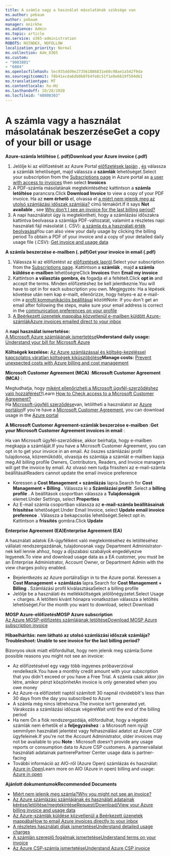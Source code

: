 ```yaml
---
title: A számla vagy a használat másolatának szüksége van
ms.author: pebaum
author: pebaum
manager: mnirkhe
ms.audience: Admin
ms.topic: article
ms.service: o365-administration
ROBOTS: NOINDEX, NOFOLLOW
localization_priority: Normal
ms.collection: Adm_O365
ms.custom:
- "9003801"
- "6804"
ms.openlocfilehash: 5ec935ddd9e273561886831e60c98ae1a542f9da
ms.sourcegitcommit: f8b41ecda6db0b8f64fe0c51f1e8e6619f504d61
ms.translationtype: MT
ms.contentlocale: hu-HU
ms.lasthandoff: 10/28/2020
ms.locfileid: "48808303"
---
```

# <a name="get-a-copy-of-your-bill-or-usage"></a><span data-ttu-id="38502-102">A számla vagy a használat másolatának beszerzése</span><span class="sxs-lookup"><span data-stu-id="38502-102">Get a copy of your bill or usage</span></span>

<span data-ttu-id="38502-103">**Azure-számla letöltése (. pdf)**</span><span class="sxs-lookup"><span data-stu-id="38502-103">**Download your Azure invoice (.pdf)**</span></span>

1. <span data-ttu-id="38502-104">Jelölje ki az előfizetését az Azure Portal [előfizetések lapján](https://portal.azure.com/#blade/Microsoft_Azure_Billing/SubscriptionsBlade) , [és](https://docs.microsoft.com/azure/cost-management-billing/manage/manage-billing-access?WT.mc_id=Portal-Microsoft_Azure_Support) válassza a számlák lehetőséget, majd válassza a **számlák** lehetőséget.</span><span class="sxs-lookup"><span data-stu-id="38502-104">Select your subscription from the [Subscriptions page](https://portal.azure.com/#blade/Microsoft_Azure_Billing/SubscriptionsBlade) in Azure portal as [a user with access to invoices](https://docs.microsoft.com/azure/cost-management-billing/manage/manage-billing-access?WT.mc_id=Portal-Microsoft_Azure_Support) then select **Invoices**</span></span>
2. <span data-ttu-id="38502-105">A PDF-számla másolatának megtekintéséhez kattintson a **számla letöltése** parancsra.</span><span class="sxs-lookup"><span data-stu-id="38502-105">Click **Download Invoice** to view a copy of your PDF invoice.</span></span> <span data-ttu-id="38502-106">Ha az **nem érhető** el, olvassa el [a miért nem jelenik meg az utolsó számlázási időszak számlája?](https://docs.microsoft.com/azure/cost-management-billing/manage/download-azure-invoice-daily-usage-date?WT.mc_id=Portal-Microsoft_Azure_Support#noinvoice) című témakört.</span><span class="sxs-lookup"><span data-stu-id="38502-106">If it says **Not available** , see [Why don't I see an invoice for the last billing period?](https://docs.microsoft.com/azure/cost-management-billing/manage/download-azure-invoice-daily-usage-date?WT.mc_id=Portal-Microsoft_Azure_Support#noinvoice)</span></span>
3. <span data-ttu-id="38502-107">A napi használatot úgy is megtekintheti, hogy a számlázási időszakra kattintva beolvassa a számlája PDF-változatát, valamint a részletes napi használati fájl másolatát (. CSV): [a számla és a használati érték beolvasása](https://docs.microsoft.com/azure/cost-management-billing/manage/download-azure-invoice-daily-usage-date?WT.mc_id=Portal-Microsoft_Azure_Support)</span><span class="sxs-lookup"><span data-stu-id="38502-107">You can also view your daily usage by clicking the billing period To obtain a PDF of your invoice and a copy of your detailed daily usage file (.CSV): [Get invoice and usage data](https://docs.microsoft.com/azure/cost-management-billing/manage/download-azure-invoice-daily-usage-date?WT.mc_id=Portal-Microsoft_Azure_Support)</span></span>

<span data-ttu-id="38502-108">**A számla beszerzése e-mailben (. pdf)**</span><span class="sxs-lookup"><span data-stu-id="38502-108">**Get your invoice in email (.pdf)**</span></span>

1. <span data-ttu-id="38502-109">Válassza ki az előfizetést az [előfizetések lapról](https://ms.portal.azure.com/#blade/Microsoft_Azure_Billing/SubscriptionsBlade).</span><span class="sxs-lookup"><span data-stu-id="38502-109">Select your subscription from the [Subscriptions page](https://ms.portal.azure.com/#blade/Microsoft_Azure_Billing/SubscriptionsBlade).</span></span> <span data-ttu-id="38502-110">Kattintson a **számlák** , majd **a számla küldése e-mailben** lehetőségre</span><span class="sxs-lookup"><span data-stu-id="38502-110">Click **Invoices** then **Email my invoice**</span></span>
2. <span data-ttu-id="38502-111">Kattintson **a választás gombra, és** fogadja el a feltételt.</span><span class="sxs-lookup"><span data-stu-id="38502-111">Click **opt in** and accept the terms.</span></span> <span data-ttu-id="38502-112">Minden előfizetéshez be kell jelentkeznie.</span><span class="sxs-lookup"><span data-stu-id="38502-112">You will have to opt in for each subscription you own.</span></span> <span data-ttu-id="38502-113">Megjegyzés: Ha a lépések követése után nem kap e-mailt, ellenőrizze, hogy helyes-e az e-mail-cím a [profil kommunikációs beállításai](https://account.windowsazure.com/profile) között</span><span class="sxs-lookup"><span data-stu-id="38502-113">Note: If you don't get an email after following the steps, make sure your email address is correct in the [communication preferences on your profile](https://account.windowsazure.com/profile)</span></span>
3. [<span data-ttu-id="38502-114">A Beérkezett üzenetek mappába közvetlenül e-mailben küldött Azure-számlák</span><span class="sxs-lookup"><span data-stu-id="38502-114">Azure invoices emailed direct to your inbox</span></span>](https://azure.microsoft.com/blog/azure-email-invoices/)

<span data-ttu-id="38502-115">A **napi használat ismertetése:**  
 [A Microsoft Azure számlájának ismertetése](https://docs.microsoft.com/azure/cost-management-billing/understand/review-individual-bill?WT.mc_id=Portal-Microsoft_Azure_Support)</span><span class="sxs-lookup"><span data-stu-id="38502-115">**Understand daily usage:** 
[Understand your bill for Microsoft Azure](https://docs.microsoft.com/azure/cost-management-billing/understand/review-individual-bill?WT.mc_id=Portal-Microsoft_Azure_Support)</span></span>  

<span data-ttu-id="38502-116">**Költségek kezelése:** [Az Azure számlázással és költség-kezeléssel kapcsolatos váratlan költségek kiküszöbölése](https://docs.microsoft.com/azure/cost-management-billing/manage/getting-started?WT.mc_id=Portal-Microsoft_Azure_Support)</span><span class="sxs-lookup"><span data-stu-id="38502-116">**Manage costs:** [Prevent unexpected costs with Azure billing and cost management](https://docs.microsoft.com/azure/cost-management-billing/manage/getting-started?WT.mc_id=Portal-Microsoft_Azure_Support)</span></span>  

<span data-ttu-id="38502-117">**Microsoft Customer Agreement (MCA)** :</span><span class="sxs-lookup"><span data-stu-id="38502-117">**Microsoft Customer Agreement (MCA)** :</span></span>

<span data-ttu-id="38502-118">Megtudhatja, hogy  [miként ellenőrizheti a Microsoft ügyfél-szerződéshez való hozzáférést?](https://docs.microsoft.com/azure/cost-management-billing/manage/download-azure-invoice-daily-usage-date?WT.mc_id=Portal-Microsoft_Azure_Support#check-access-to-a-microsoft-customer-agreement)</span><span class="sxs-lookup"><span data-stu-id="38502-118">Learn  [How to Check access to a Microsoft Customer Agreement?](https://docs.microsoft.com/azure/cost-management-billing/manage/download-azure-invoice-daily-usage-date?WT.mc_id=Portal-Microsoft_Azure_Support#check-access-to-a-microsoft-customer-agreement)</span></span>  
<span data-ttu-id="38502-119">Ha [Microsoft-ügyféli szerződése](https://docs.microsoft.com/azure/cost-management-billing/manage/download-azure-invoice-daily-usage-date?WT.mc_id=Portal-Microsoft_Azure_Support#check-access-to-a-microsoft-customer-agreement)van, letöltheti a használatot az [Azure portálon](https://portal.azure.com/)</span><span class="sxs-lookup"><span data-stu-id="38502-119">If you're have a [Microsoft Customer Agreement](https://docs.microsoft.com/azure/cost-management-billing/manage/download-azure-invoice-daily-usage-date?WT.mc_id=Portal-Microsoft_Azure_Support#check-access-to-a-microsoft-customer-agreement), you can download usage in the [Azure portal](https://portal.azure.com/)</span></span>

<span data-ttu-id="38502-120">**A Microsoft Customer Agreement-számlák beszerzése e-mailben** :</span><span class="sxs-lookup"><span data-stu-id="38502-120">**Get your Microsoft Customer Agreement invoices in email** :</span></span>

<span data-ttu-id="38502-121">Ha van Microsoft ügyfél-szerződése, akkor beírhatja, hogy e-mailben megkapja a számláját.</span><span class="sxs-lookup"><span data-stu-id="38502-121">If you have a Microsoft Customer Agreement, you can opt in to get your invoice in an email.</span></span> <span data-ttu-id="38502-122">Az összes számlázási profil tulajdonosa, közreműködői, olvasója és számlája a számlát e-mailben kapja meg.</span><span class="sxs-lookup"><span data-stu-id="38502-122">All billing profile Owners, Contributors, Readers, and Invoice managers will get the invoice by email.</span></span> <span data-ttu-id="38502-123">Az olvasó nem tudja frissíteni az e-mail-számla beállítását</span><span class="sxs-lookup"><span data-stu-id="38502-123">Readers cannot update the email invoice preference</span></span>

- <span data-ttu-id="38502-124">Keressen a **Cost Management + számlázás** lapra.</span><span class="sxs-lookup"><span data-stu-id="38502-124">Search for **Cost Management + Billing** .</span></span> <span data-ttu-id="38502-125">Válassza ki a **Számlázási profilt** .</span><span class="sxs-lookup"><span data-stu-id="38502-125">Select a **billing profile** .</span></span> <span data-ttu-id="38502-126">A beállítások csoportban válassza a **Tulajdonságok** elemet.</span><span class="sxs-lookup"><span data-stu-id="38502-126">Under Settings, select **Properties**</span></span>
- <span data-ttu-id="38502-127">Az E-mail számla csoportban válassza az **e-mail-számla beállításainak frissítése** lehetőséget.</span><span class="sxs-lookup"><span data-stu-id="38502-127">Under Email Invoice, select **Update email invoice preference** .</span></span> <span data-ttu-id="38502-128">Válassza a bekapcsolás lehetőséget.</span><span class="sxs-lookup"><span data-stu-id="38502-128">Select opt in.</span></span> <span data-ttu-id="38502-129">Kattintson a **frissítés** gombra.</span><span class="sxs-lookup"><span data-stu-id="38502-129">Click **Update**</span></span>

<span data-ttu-id="38502-130">**Enterprise Agreement (EA)**</span><span class="sxs-lookup"><span data-stu-id="38502-130">**Enterprise Agreement (EA)**</span></span>

<span data-ttu-id="38502-131">A használati adatok EA-ügyfélként való megtekintéséhez és letöltéséhez vállalati rendszergazdának, tulajdonosnak vagy Department Administrator-nek kell lennie ahhoz, hogy a díjszabási szabályok engedélyezve legyenek.</span><span class="sxs-lookup"><span data-stu-id="38502-131">To view and download usage data as a EA customer, you must be an Enterprise Administrator, Account Owner, or Department Admin with the view charges policy enabled.</span></span>

- <span data-ttu-id="38502-132">Bejelentkezés az Azure portálra</span><span class="sxs-lookup"><span data-stu-id="38502-132">Sign in to the Azure portal.</span></span> <span data-ttu-id="38502-133">Keressen a **Cost Management + számlázás** lapra.</span><span class="sxs-lookup"><span data-stu-id="38502-133">Search for **Cost Management + Billing** .</span></span> <span data-ttu-id="38502-134">Számlázási profil kiválasztása</span><span class="sxs-lookup"><span data-stu-id="38502-134">Select a billing profile</span></span>
- <span data-ttu-id="38502-135">Jelölje be a használati és mellékköltségek jelölőnégyzetet.</span><span class="sxs-lookup"><span data-stu-id="38502-135">Select Usage + charges.</span></span> <span data-ttu-id="38502-136">A letölteni kívánt hónapra vonatkozóan válassza a letöltés lehetőséget.</span><span class="sxs-lookup"><span data-stu-id="38502-136">For the month you want to download, select Download</span></span>

<span data-ttu-id="38502-137">**MOSP Azure-előfizetés**</span><span class="sxs-lookup"><span data-stu-id="38502-137">**MOSP Azure subscription**</span></span>  
[<span data-ttu-id="38502-138">Az Azure MOSP-előfizetés számlájának letöltése</span><span class="sxs-lookup"><span data-stu-id="38502-138">Download MOSP Azure subscription invoice</span></span>](https://docs.microsoft.com/azure/cost-management-billing/understand/download-azure-invoice?WT.mc_id=Portal-Microsoft_Azure_Support#download-your-mosp-azure-subscription-invoice)

<span data-ttu-id="38502-139">**Hibaelhárítás: nem látható az utolsó számlázási időszak számlája?**</span><span class="sxs-lookup"><span data-stu-id="38502-139">**Troubleshoot: Unable to see invoice for the last billing period?**</span></span>

<span data-ttu-id="38502-140">Bizonyos okok miatt előfordulhat, hogy nem jelenik meg számla:</span><span class="sxs-lookup"><span data-stu-id="38502-140">Some possible reasons you might not see an invoice:</span></span>

- <span data-ttu-id="38502-141">Az előfizetésével egy vagy több ingyenes próbaverzióval rendelkezik.</span><span class="sxs-lookup"><span data-stu-id="38502-141">You have a monthly credit amount with your subscription that you didn't exceed or you have a Free Trial.</span></span> <span data-ttu-id="38502-142">A számla csak akkor jön létre, amikor pénzt köszönhet</span><span class="sxs-lookup"><span data-stu-id="38502-142">An invoice is only generated when you owe money</span></span>
- <span data-ttu-id="38502-143">Az Azure-ra előfizetett naptól számított 30 napnál rövidebb</span><span class="sxs-lookup"><span data-stu-id="38502-143">It's less than 30 days from the day you subscribed to Azure</span></span>
- <span data-ttu-id="38502-144">A számla még nincs létrehozva.</span><span class="sxs-lookup"><span data-stu-id="38502-144">The invoice isn't generated yet.</span></span> <span data-ttu-id="38502-145">Várakozás a számlázási időszak végére</span><span class="sxs-lookup"><span data-stu-id="38502-145">Wait until the end of the billing period</span></span>
- <span data-ttu-id="38502-146">Ha nem Ön a fiók rendszergazdája, előfordulhat, hogy a régebbi számlák nem érhetők el a **feljegyzéshez** : a Microsoft nem nyújt semmilyen használati jelentést vagy felhasználási adatot az Azure CSP ügyfeleinek.</span><span class="sxs-lookup"><span data-stu-id="38502-146">If you're not the Account Administrator, older invoices may not be available to you **Note** : Microsoft doesn't provide any usage reports or consumption data to Azure CSP customers.</span></span> <span data-ttu-id="38502-147">A partnervállalat használati adatainak partnere</span><span class="sxs-lookup"><span data-stu-id="38502-147">Partner Center usage data is partner-facing</span></span>
- <span data-ttu-id="38502-148">További információ az AIO-ről (Azure Open) számlázás és használat: [Azure in Open](https://azure.microsoft.com/offers/ms-azr-0111p/)</span><span class="sxs-lookup"><span data-stu-id="38502-148">Learn more on AIO (Azure in open) billing and usage: [Azure in open](https://azure.microsoft.com/offers/ms-azr-0111p/)</span></span>

<span data-ttu-id="38502-149">**Ajánlott dokumentumok**</span><span class="sxs-lookup"><span data-stu-id="38502-149">**Recommended Documents**</span></span>

- [<span data-ttu-id="38502-150">Miért nem jelenik meg számla?</span><span class="sxs-lookup"><span data-stu-id="38502-150">Why you might not see an invoice?</span></span>](https://docs.microsoft.com/azure/cost-management-billing/understand/download-azure-invoice?WT.mc_id=Portal-Microsoft_Azure_Support#noinvoice)
- [<span data-ttu-id="38502-151">Az Azure számlázási számlájának és használati adatainak kérése/letöltése/megtekintése</span><span class="sxs-lookup"><span data-stu-id="38502-151">Request/Download/View your Azure billing invoice and usage data</span></span>](https://docs.microsoft.com/azure/cost-management-billing/manage/download-azure-invoice-daily-usage-date?WT.mc_id=Portal-Microsoft_Azure_Support)
- [<span data-ttu-id="38502-152">Az Azure-számlák küldése közvetlenül a Beérkezett üzenetek mappába</span><span class="sxs-lookup"><span data-stu-id="38502-152">How to email Azure invoices directly to your inbox</span></span>](https://docs.microsoft.com/azure/cost-management-billing/manage/download-azure-invoice-daily-usage-date?WT.mc_id=Portal-Microsoft_Azure_Support)
- [<span data-ttu-id="38502-153">A részletes használati díjak ismertetése</span><span class="sxs-lookup"><span data-stu-id="38502-153">Understand detailed usage charges</span></span>](https://docs.microsoft.com/azure/cost-management-billing/understand/review-individual-bill?WT.mc_id=Portal-Microsoft_Azure_Support#csv)
- [<span data-ttu-id="38502-154">A számlán szereplő fogalmak ismertetése</span><span class="sxs-lookup"><span data-stu-id="38502-154">Understand terms on your invoice</span></span>](https://docs.microsoft.com/azure/cost-management-billing/understand/understand-invoice?WT.mc_id=Portal-Microsoft_Azure_Support)
- [<span data-ttu-id="38502-155">Az Azure CSP-számla ismertetése</span><span class="sxs-lookup"><span data-stu-id="38502-155">Understand Azure CSP invoice</span></span>](https://docs.microsoft.com/partner-center/azure-plan-lp?WT.mc_id=Portal-Microsoft_Azure_Support)
